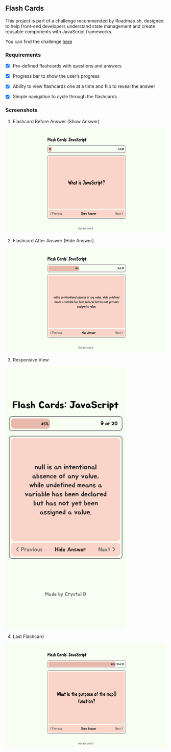 ##  Flash Cards 

This project is part of a challenge recommended by Roadmap.sh, designed to help front-end developers understand state management and create reusable components with JavaScript frameworks.

You can find the challenge [here](https://roadmap.sh/projects/flash-cards)

### Requirements

- [x] Pre-defined flashcards with questions and answers
- [x] Progress bar to show the user’s progress
- [x] Ability to view flashcards one at a time and flip to reveal the answer
- [x] Simple navigation to cycle through the flashcards


### Screenshots

1. Flashcard Before Answer (Show Answer)
<img src="src/assets/ss-1.png" alt="Question flashcard" width="700" height="325">

2. Flashcard After Answer (Hide Answer)
<img src="src/assets/ss-2.png" alt="Answer flashcard" width="700" height="325">

3. Responsive View
<img src="src/assets/ss-3.png" alt="Responsive design" width="378">

4. Last Flashcard
<img src="src/assets/ss-4.png" alt="Last flashcard" width="700" height="325">
